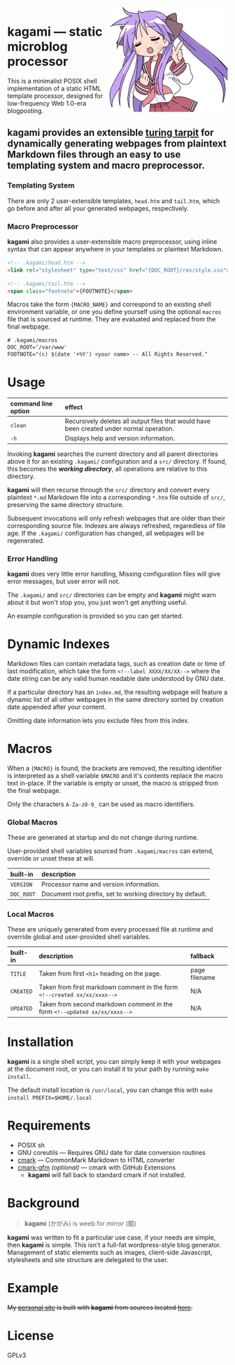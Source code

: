 <img src="static/kagami.png" width="270px" align="right" alt="kagami">

# kagami — static microblog processor
This is a minimalist POSIX shell implementation of a static HTML template
processor, designed for low-frequency Web 1.0-era blogposting.

**kagami** provides an extensible [turing tarpit](#background) for dynamically
generating webpages from plaintext Markdown files through an easy to use
templating system and macro preprocessor.
---------

### Templating System
There are only 2 user-extensible templates, `head.htm` and `tail.htm`, which go
before and after all your generated webpages, respectively.

### Macro Preprocessor
**kagami** also provides a user-extensible macro preprocessor, using inline syntax
that can appear anywhere in your templates or plaintext Markdown.

```html
<!-- .kagami/head.htm -->
<link rel="stylesheet" type="text/css" href="{DOC_ROOT}/res/style.css">
```
```html
<!-- .kagami/tail.htm -->
<span class="footnote">{FOOTNOTE}</span>
```
Macros take the form `{MACRO_NAME}` and correspond to an existing shell
environment variable, or one you define yourself using the optional `macros`
file that is sourced at runtime. They are evaluated and replaced from the final
webpage.
```shell
# .kagami/macros
DOC_ROOT='/var/www'
FOOTNOTE="(c) $(date '+%Y') <your name> -- All Rights Reserved."
```

# Usage
| command line option | effect |
| :-- | :-- |
| `clean` | Recursively deletes all output files that would have been created under normal operation. |
| `-h` | Displays help and version information. |

Invoking **kagami** searches the current directory and all parent directories above
it for an existing `.kagami/` configuration and a `src/` directory. If found,
this becomes the _**working directory**_, all operations are relative to this
directory.

**kagami** will then recurse through the `src/` directory and convert every
plaintext `*.md` Markdown file into a corresponding `*.htm` file outside of
`src/`, preserving the same directory structure.

Subsequent invocations will only refresh webpages that are older than their
corresponding source file. Indexes are always refreshed, regaredless of file
age.
If the `.kagami/` configuration has changed, all webpages will be regenerated.

### Error Handling
**kagami** does very little error handling,
Missing configuration files will give error messages, but user error will not.

The `.kagami/` and `src/` directories can be empty and **kagami** might warn
about it but won't stop you, you just won't get anything useful.

An example configuration is provided so you can get started.

# Dynamic Indexes
Markdown files can contain metadata tags, such as creation date or time of
last modification, which take the form `<!--label XXXX/XX/XX-->` where the
date string can be any valid human readable date understood by GNU date.

If a particular directory has an `index.md`, the resulting webpage will feature
a dynamic list of all other webpages in the same directory sorted by creation
date appended after your content.

Omitting date information lets you exclude files from this index.

# Macros
When a `{MACRO}` is found, the brackets are removed, the resulting identifier
is interpreted as a shell variable `$MACRO` and it's contents replace the
macro text in-place. If the variable is empty or unset, the macro is stripped
from the final webpage.

Only the characters `A-Za-z0-9_` can be used as macro identifiers.

### Global Macros
These are generated at startup and do not change during runtime.

User-provided shell variables sourced from `.kagami/macros` can extend, override
or unset these at will.

| built-in | description |
| :-- | :-- |
| `VERSION` | Processor name and version information. |
| `DOC_ROOT` | Document root prefix, set to working directory by default. |

### Local Macros
These are uniquely generated from every processed file at runtime and override global and
user-provided shell variables.

| built-in | description | fallback |
| :-- | :-- | :-- |
| `TITLE` | Taken from first `<h1>` heading on the page. | page filename |
| `CREATED` | Taken from first markdown comment in the form `<!--created xx/xx/xxxx-->` | N/A |
| `UPDATED` | Taken from second markdown comment in the form `<!--updated xx/xx/xxxx-->` | N/A |

# Installation
**kagami** is a single shell script, you can simply keep it with your webpages at
the document root, or you can install it to your path by running `make install`.

The default install location is `/usr/local`, you can change this with
`make install PREFIX=$HOME/.local`

# Requirements
* POSIX sh
* GNU coreutils — Requires GNU date for date conversion routines
* [cmark](https://github.com/commonmark/cmark) — CommonMark Markdown to HTML converter
* [cmark-gfm](https://github.com/github/cmark-gfm) *(optional)* — cmark with GitHub Extensions
	* **kagami** will fall back to standard cmark if not installed.

# Background
>**kagami** (かがみ) is weeb for *mirror* (鏡)

**kagami** was written to fit a particular use case, if your needs are simple,
then **kagami** is simple.
This isn't a full-fat wordpress-style blog generator.
Management of static elements such as images, client-side Javascript,
stylesheets and site structure are delegated to the user.

# Example
~~My [personal site](https://microsounds.github.io) is built with **kagami** from
sources located [here](https://github.com/microsounds/microsounds.github.io).~~

# License
GPLv3

